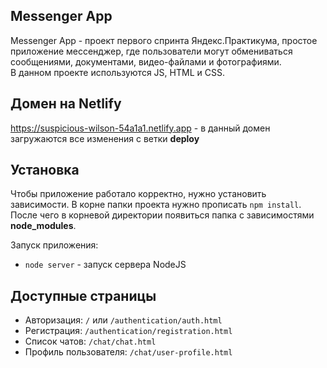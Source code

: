 ## Messenger App
Messenger App - проект первого спринта Яндекс.Практикума, простое приложение мессенджер, где пользователи могут обмениваться сообщениями, документами, видео-файлами и
фотографиями.  
В данном проекте используются JS, HTML и CSS.

## Домен на Netlify

https://suspicious-wilson-54a1a1.netlify.app - в данный домен загружаются все изменения c ветки **deploy**

## Установка
Чтобы приложение работало корректно, нужно установить зависимости. В корне папки проекта нужно прописать
`npm install`. После чего в корневой директории появиться папка с зависимостями **node_modules**.

Запуск приложения:
 - `node server` - запуск сервера NodeJS
 
 ## Доступные страницы
 - Авторизация: `/` или `/authentication/auth.html`
 - Регистрация: `/authentication/registration.html`
 - Список чатов: `/chat/chat.html`
 - Профиль пользователя: `/chat/user-profile.html`
 